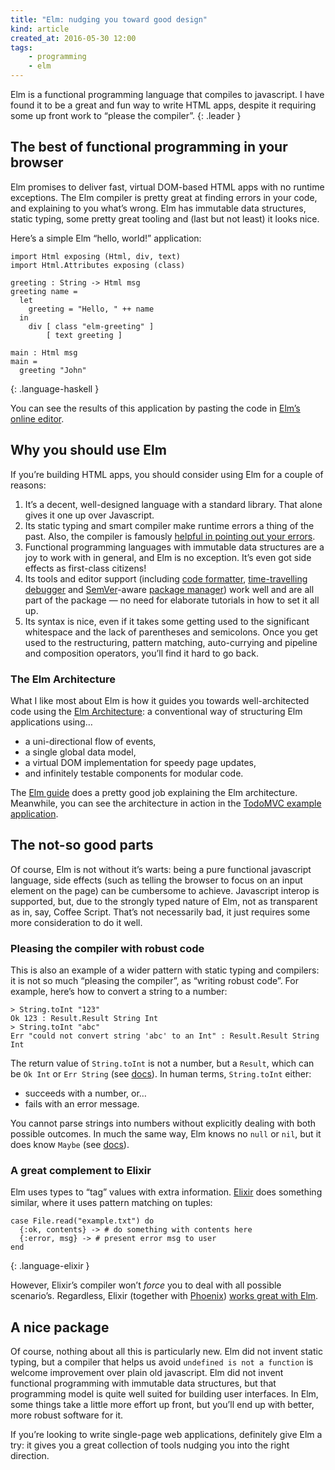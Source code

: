 ```yaml
---
title: "Elm: nudging you toward good design"
kind: article
created_at: 2016-05-30 12:00
tags:
    - programming
    - elm
---
```

Elm is a functional programming language that compiles to javascript. I have found it to be a great and fun way to write HTML apps, despite it requiring some up front work to “please the compiler”.
{: .leader }

## The best of functional programming in your browser

Elm promises to deliver fast, virtual DOM-based HTML apps with no runtime exceptions. The Elm compiler is pretty great at finding errors in your code, and explaining to you what’s wrong. Elm has immutable data structures, static typing, some pretty great tooling and (last but not least) it looks nice.

Here’s a simple Elm “hello, world!” application:

~~~
import Html exposing (Html, div, text)
import Html.Attributes exposing (class)

greeting : String -> Html msg
greeting name =
  let
    greeting = "Hello, " ++ name
  in
    div [ class "elm-greeting" ]
        [ text greeting ]

main : Html msg
main =
  greeting "John"
~~~
{: .language-haskell }

You can see the results of this application by pasting the code in [Elm’s online editor][try].

## Why you should use Elm

If you’re building HTML apps, you should consider using Elm for a couple of reasons:

1. It’s a decent, well-designed language with a standard library. That alone gives it one up over Javascript.
2. Its static typing and smart compiler make runtime errors a thing of the past. Also, the compiler is famously [helpful in pointing out your errors][compilers-as-assistants].
3. Functional programming languages with immutable data structures are a joy to work with in general, and Elm is no exception. It’s even got side effects as first-class citizens!
4. Its tools and editor support (including [code formatter][], [time-travelling debugger][] and [SemVer][]-aware [package manager][]) work well and are all part of the package — no need for elaborate tutorials in how to set it all up.
5. Its syntax is nice, even if it takes some getting used to the significant whitespace and the lack of parentheses and semicolons. Once you get used to the restructuring, pattern matching, auto-currying and pipeline and composition operators, you’ll find it hard to go back.

### The Elm Architecture

What I like most about Elm is how it guides you towards well-architected code using the [Elm Architecture][]: a conventional way of structuring Elm applications using…

* a uni-directional flow of events,
* a single global data model,
* a virtual DOM implementation for speedy page updates,
* and infinitely testable components for modular code.

The [Elm guide][] does a pretty good job explaining the Elm architecture. Meanwhile, you can see the architecture in action in the [TodoMVC example application][todomvc].

## The not-so good parts

Of course, Elm is not without it’s warts: being a pure functional javascript language, side effects (such as telling the browser to focus on an input element on the page) can be cumbersome to achieve. Javascript interop is supported, but, due to the strongly typed nature of Elm, not as transparent as in, say, Coffee Script. That’s not necessarily bad, it just requires some more consideration to do it well.

### Pleasing the compiler with robust code

This is also an example of a wider pattern with static typing and compilers: it is not so much “pleasing the compiler”, as “writing robust code”. For example, here’s how to convert a string to a number:

~~~
> String.toInt "123"
Ok 123 : Result.Result String Int
> String.toInt "abc"
Err "could not convert string 'abc' to an Int" : Result.Result String Int
~~~

The return value of `String.toInt` is not a number, but a `Result`, which can be `Ok Int` or `Err String` (see [docs][result]). In human terms, `String.toInt` either:

* succeeds with a number, or…
* fails with an error message.

You cannot parse strings into numbers without explicitly dealing with both possible outcomes. In much the same way, Elm knows no `null` or `nil`, but it does know `Maybe` (see [docs][maybe]).

### A great complement to Elixir

Elm uses types to “tag” values with extra information. [Elixir][] does something similar, where it uses pattern matching on tuples:

~~~
case File.read("example.txt") do
  {:ok, contents} -> # do something with contents here
  {:error, msg} -> # present error msg to user
end
~~~
{: .language-elixir }

However, Elixir’s compiler won’t _force_ you to deal with all possible scenario’s. Regardless, Elixir (together with [Phoenix][]) [works great with Elm][phoenix-elm].

## A nice package

Of course, nothing about all this is particularly new. Elm did not invent static typing, but a compiler that helps us avoid `undefined is not a function` is welcome improvement over plain old javascript. Elm did not invent functional programming with immutable data structures, but that programming model is quite well suited for building user interfaces. In Elm, some things take a little more effort up front, but you’ll end up with better, more robust software for it.

If you’re looking to write single-page web applications, definitely give Elm a try: it gives you a great collection of tools nudging you into the right direction.

[Elixir]: http://elixir-lang.org
[Phoenix]: http://phoenixframework.org
[phoenix-elm]: https://www.youtube.com/watch?v=XJ9ckqCMiKk
[try]: http://elm-lang.org/try
[compilers-as-assistants]: http://elm-lang.org/blog/compilers-as-assistants
[code formatter]: https://github.com/avh4/elm-format
[time-travelling debugger]: http://elm-lang.org/blog/time-travel-made-easy
[SemVer]: http://semver.org
[package manager]: https://github.com/elm-lang/elm-package
[Elm Architecture]: http://guide.elm-lang.org/architecture/index.html
[Elm guide]: http://guide.elm-lang.org
[todomvc]: https://github.com/evancz/elm-todomvc
[result]: http://package.elm-lang.org/packages/elm-lang/core/4.0.1/Result#Result
[maybe]: http://package.elm-lang.org/packages/elm-lang/core/4.0.1/Maybe#Maybe
